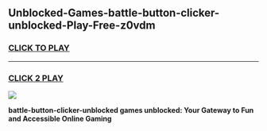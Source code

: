 
## Unblocked-Games-battle-button-clicker-unblocked-Play-Free-z0vdm
<h3>
<a href="https://premium76.site?title=battle-button-clicker-unblocked&ref=12A">CLICK TO PLAY</a></h3>
<hr>

<h3>
<a href="https://premium76.site?title=battle-button-clicker-unblocked&ref=12A">CLICK 2 PLAY</a>
  
</h3>

<a href="https://premium76.site?title=battle-button-clicker-unblocked&ref=12A"><img src="https://clearcache.store/games.png"></a>


**battle-button-clicker-unblocked games unblocked: Your Gateway to Fun and Accessible Online Gaming**
